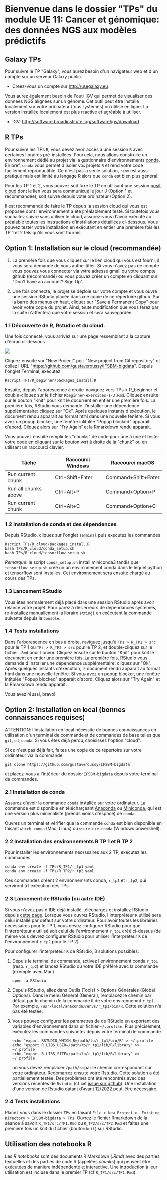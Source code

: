 # Bienvenue dans le dossier "TPs" du module UE 11: Cancer et génomique: des données NGS aux modèles prédictifs

## Galaxy TPs

Pour suivre le TP "Galaxy", vous aurez besoin d'un navigateur web et d'un compte sur un serveur Galaxy public. 
- Creez-vous un compte sur <http://usegalaxy.eu>

Vous aurez également besoin de l'outil IGV qui permet de visualiser des données NGS alignées sur un génome. Cet outil
peut être installé localement sur votre ordinateur (tous systèmes) ou utilisé en ligne. La version installée localement
est plus réactive et agréable à utiliser.
- IGV: <http://software.broadinstitute.org/software/igv/download>


## R TPs

Pour suivre les TPs `R`, vous devez avoir accès à une session `R` avec certaines libraires pré-installées. Pour cela, nous
allons construire un environnement dédié au projet via la gestionnaire d'environnements
[conda](https://docs.conda.io/en/latest/). En bref, `conda` vous permet d'isoler vos projets `R` et rend votre code
facilement reproductible. Ce n'est pas la seule solution, `renv` est aussi pratique mais est limité au langage R alors
que `conda` est bien plus général.

Pour les TP 1 et 2, vous pouvez soit faire le TP en utilisant une session [posit cloud](https://posit.cloud) dont le
lien vous sera communiqué le jour J (Option 1 et recommandée), soit suivre depuis votre ordinateur (Option 2).

Il est recommandé de faire le TP depuis la session cloud qui vous est proposée dont l'environnement a été préalablement
testé. Si toutefois vous souhaitez suivre sans utiliser le cloud, assurez-vous d'avoir exécuté au préalable toutes les
instructions d'installations détaillées ci-dessous. Vous pouvez tester votre installation en exécutant en entier une
première fois les TP 1 et 2 tels qu'ils vous sont fournis.

## Option 1: Installation sur le cloud (recommandée)

1. La première fois que vous cliquez sur le lien cloud qui vous est fourni, il vous sera demandé de vous authentifier. Si
vous n'avez pas de compte vous pouvez vous connecter via votre adresse gmail ou votre compte github (recommandé) ou vous
pouvez créer un compte en cliquant sur "Don't have an account? Sign Up".

2. Une fois connecté, le projet se déploie sur votre compte et vous ouvre une session RStudio placée dans une copie de ce
répertoire github. Sur la barre des menus en haut, cliquez sur "Save a Permanent Copy" pour avoir votre copie du projet.
Ainsi, toute modification que vous ferez par la suite n'affectera que votre session et sera sauvegardée.

### 1.1 Découverte de R, Rstudio et du cloud.

Une fois connecté, vous arrivez sur une page ressemblant à la capture d'écran ci-dessous 

<img src="img/posit.png" align="middle" />

Cliquez ensuite sur "New Project" puis "New project from Git repository" et collez l'URL
"https://github.com/gustaveroussy/IFSBM-bigdata". Depuis l'onglet Terminal, exécutez

```
Rscript TPs/R_beginner/packages_install.R
```

Ensuite, depuis l'aborescence à droite, naviguez vers TPs > R_beginner et double-cliquez sur le fichier
`Rbeginner-exercices-1-3.Rmd`.  Cliquez ensuite sur le bouton "Knit" pour knit le document en entier une première fois.
La première fois, RStudio vous demande d'installer une dépendence supplémentaire: cliquez sur "Ok". Après quelques
instants d'exécution, le document rendu apparait au format html dans une nouvelle fenêtre. Si vous avez un popup
blocker, une fenêtre intitulée "Popup blocked" apparait d'abord. Cliquez alors sur "Try Again" et la Rmarkdown rendu
apparait.

Vous pouvez ensuite remplir les "chunks" de code pour une à une et tester votre code en cliquant sur le bouton vert
à droite de la "chunk" ou en utilisant un raccourci clavier. 

| Tâche | Raccourci Windows  | Raccourci macOS |
|---|---|---|
|Run current chunk |	Ctrl+Shift+Enter |	Command+Shift+Enter |
|Run all chunks above   | Ctrl+Alt+P   | Command+Option+P |
|Run current chunk |	Ctrl+Alt+C |	Command+Option+C |

### 1.2 Installation de conda et des dépendences

Depuis RStudio, cliquez sur l'onglet `Terminal` puis executez les commandes

```
Rscript TPs/R_cloud/packages_install.R
bash TPs/R_cloud/conda_setup.sh
bash TPs/R_cloud/tensorflow_setup.sh
```

*Remarque*: le script `conda_setup.sh` install miniconda3 tandis que `tensorflow_setup.sh` créé un un environnement
conda dans le lequel python et tensorflow sont installés. Cet environnement sera ensuite chargé au cours des TPs.

### 1.3 Lancement RStudio

Vous êtes normalement déjà placé dans une session RStudio après avoir relancé votre projet. Pour parez à des erreurs de
dépendances systèmes, re-installez manuallement la libraire  `stringi` en exécutant la commande suivante depuis la
`Console`.

### 1.4 Tests installations

Dans l'arborescence en bas à droite, naviguez jusqu'à `TPs > R_TP1 > src` pour le TP 1 ou
`TPs > R_TP2 > src` pour le TP 2, et double-cliquez sur le fichier `.Rmd` pour l'ouvrir. Cliquez ensuite
sur le bouton "Knit" pour knit le document en entier une première fois. La première fois, RStudio vous demande
d'installer une dépendence supplémentaire: cliquez sur "Ok". Après quelques instants d'exécution, le document rendu
apparait au format html dans une nouvelle fenêtre. Si vous avez un popup blocker, une fenêtre intitulée "Popup blocked"
apparait d'abord. Cliquez alors sur "Try Again" et la Rmarkdown rendu apparait.

Vous avez réussi, bravo!

## Option 2: Installation en local (bonnes connaissances requises)

ATTENTION: l'installation en local nécessite de bonnes connaissances en utilisation d'un terminal de commande et de
commandes de base telles que `git`, `cd`, `conda`. Si vous êtes déjà perdu, choisissez l'option "cloud".

Si ce n'est pas déjà fait, faites une copie de ce répertoire sur votre ordinateur via la commande

```
git clone https://github.com/gustaveroussy/IFSBM-bigdata
```

et placez-vous à l'intérieur du dossier `IFSBM-bigdata` depuis votre terminal de commandes.


### 2.1 Installation de conda

Assurez d'avoir la commande `conda` installée sur votre ordinateur. La commande est disponible en téléchargeant
[Anaconda](https://www.anaconda.com/products/individual) ou [Miniconda](https://docs.conda.io/en/latest/miniconda.html),
qui est une version plus minimaliste (prends moins d'espace) de `conda`.

Ouvrez un terminal et vérifier que la commande `conda` est bien disponible en faisant `which conda` (Mac, Linux) ou
`where.exe conda` (Windows powershell).

### 2.2 Installation des environnements R TP 1 et R TP 2

Pour installer les environnements nécessaires aux 2 TP, exécutez les commandes

```
conda env create -f TPs/R_TP1/r_tp1.yaml
conda env create -f TPs/R_TP2/r_tp2.yaml
```

Ces commandes créent 2 environnements conda, `r_tp1`  et `r_tp2`, qui serviront à l'exécution des TPs.

### 2.3 Lancement de RStudio (ou autre IDE)

Si vous n'avez pas d'IDE déjà installé, téléchargez et installez RStudio depuis [cette
page](https://www.rstudio.com/products/rstudio/download/#download). Lorsque vous ouvrez RStudio, l'interpréteur
`R` utilisé sera celui installé par défaut sur votre ordinateur. Pour avoir toutes les librairies nécessaires pour le TP
1, vous devez configurer RStudio pour que l'interpréteur `R` utilisé soit celui de l'environnement `r_tp1` créé
ci-dessus (de même vous devrez configurer RStudio pour utiliser l'interpréteur `R` de l'environnement `r_tp2`
pour le TP 2).

Pour configurer l'interpréteur `R` de RStudio, 3 solutions possibles:

1.  Depuis le terminal de commande, activez l'environnement conda `r_tp1` (resp. `r_tp2`) et lancez RStudio
    ou votre IDE préféré avec la commande (exemple avec Mac)

    ```
    open -a RStudio
    ```

2. Depuis RStudio, allez dans Outils (Tools) > Options Générales (Global Options). Dans le menu Général (General),
   remplacez le chemin par défaut par le chemin de la commande `R` de votre environnemnt `r_tp1`. Par exemple,
   `/usr/local/anaconda3/envs/r_tp1/bin/R`.  Cette solution n'a pas été testée.

3. Vous pouvez configurer les paramètres de de RStudio en exportant des variables d'environnement dans un
   fichier `~/.profile`. Plus précisément, exécutez les commandes suivantes depuis votre terminal de commande

    ```
    echo "export RSTUDIO_WHICH_R=/path/to/r_tp1/bin/R" > ~/.profile
    echo "export R_LIBS_USER=/path/to/r_tp1/lib/R/library" >> ~/.profile
    echo "export R_LIBS_SITE=/path/to/r_tp1/lib/R/library" >> ~/.profile
    ```

    où vous devez remplacer `/path/to` par le chemin correspondant sur votre ordinateur. Redémarrez ensuite votre
    Rstudio. Cette solution a été partiellement testée. Des problèmes ont été rencontrés avec des versions récentes de
    `Rstudio` (cf cet [issue sur github](https://github.com/rstudio/rstudio/issues/12508)). Une installation d'une
    version de Rstudio datant d'avant 12/2022 peut-être nécessaire.


### 2.4 Tests installations

Placez vous dans le dossier `TPs` en faisant `File > New Project >  Existing Directory > IFSBM-bigdata > TPs`.
Ouvrez le fichier Rmarkdown de la séance à savoir `R_TP1/src/TP1.Rmd` ou `R_TP2/src/TP2.Rmd` et faites
une première fois un knit du fichier (bouton `knit`) sur RStudio.

## Utilisation des notebooks R

Les *R notebooks* sont des documents R Markdown (*.Rmd*) avec des parties textuelles et des parties de code R
(appelées *chunks*) qui peuvent être exécutées de manière indépendente et interactive. Une introduction à leur
utilisation est incluse dans le premier TP (cf `R_TP1/src/TP1.Rmd`).

